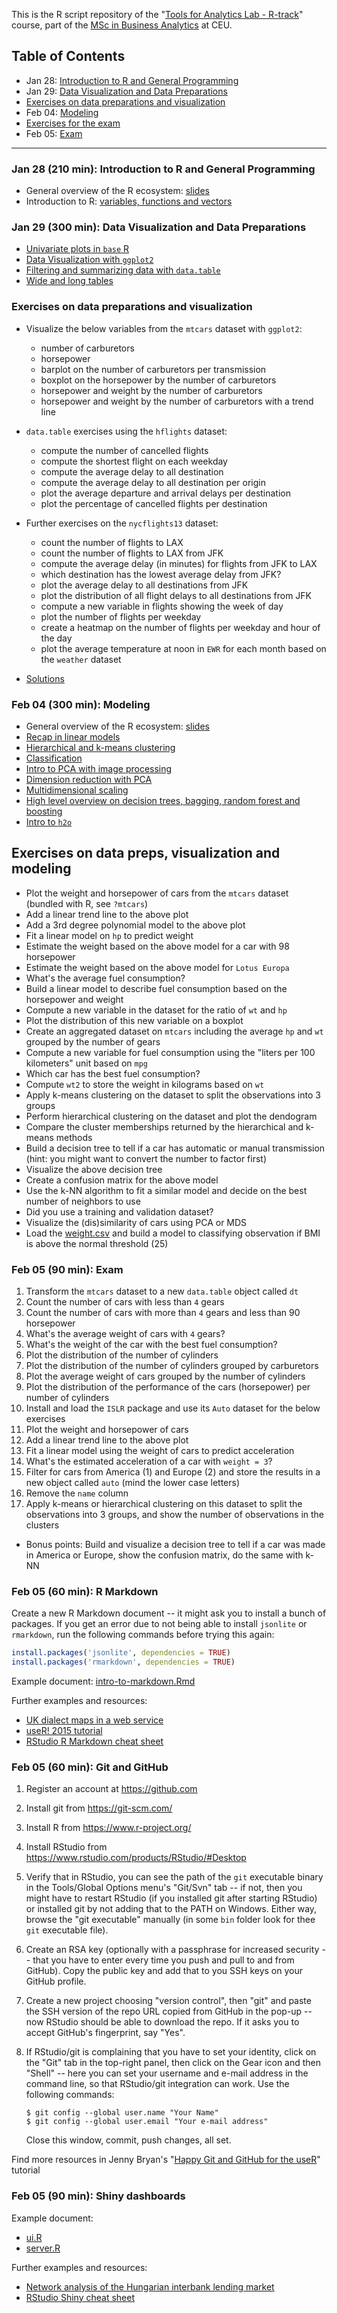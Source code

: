 This is the R script repository of the "[Tools for Analytics Lab - R-track](http://economics.ceu.edu/courses/1-tools-analytics-lab-r-track)" course, part of the [MSc in Business Analytics](http://business.ceu.edu/msc-in-business-analytics) at CEU.

## Table of Contents
* Jan 28: [Introduction to R and General Programming](#jan-28-210-min-introduction-to-r-and-general-programming)
* Jan 29: [Data Visualization and Data Preparations](#jan-29-300-min-data-visualization-and-data-preparations)
* [Exercises on data preparations and visualization](#exercises-on-data-preparations-and-visualization)
* Feb 04: [Modeling](#feb-04-300-min-modeling)
* [Exercises for the exam](#exercises-on-data-preps-visualization-and-modeling)
* Feb 05: [Exam](#feb-05-90-min-exam)

---

### Jan 28 (210 min): Introduction to R and General Programming

* General overview of the R ecosystem: [slides](http://bit.ly/CEU-R-1)
* Introduction to R: [variables, functions and vectors](1.R)

### Jan 29 (300 min): Data Visualization and Data Preparations

* [Univariate plots in `base` R](2.R#L55)
* [Data Visualization with `ggplot2`](2.R#L78)
* [Filtering and summarizing data with `data.table`](2.R#L253)
* [Wide and long tables](2.R#L351)

### Exercises on data preparations and visualization

* Visualize the below variables from the `mtcars` dataset with `ggplot2`:
    * number of carburetors
    * horsepower
    * barplot on the number of carburetors per transmission
    * boxplot on the horsepower by the number of carburetors
    * horsepower and weight by the number of carburetors
    * horsepower and weight by the number of carburetors with a trend line
	
* `data.table` exercises using the  `hflights` dataset:
    * compute the number of cancelled flights
    * compute the shortest flight on each weekday
    * compute the average delay to all destination
    * compute the average delay to all destination per origin
    * plot the average departure and arrival delays per destination
    * plot the percentage of cancelled flights per destination
	
* Further exercises on the `nycflights13` dataset:
	* count the number of flights to LAX
	* count the number of flights to LAX from JFK
	* compute the average delay (in minutes) for flights from JFK to LAX
	* which destination has the lowest average delay from JFK?
	* plot the average delay to all destinations from JFK
	* plot the distribution of all flight delays to all destinations from JFK
	* compute a new variable in flights showing the week of day
	* plot the number of flights per weekday
	* create a heatmap on the number of flights per weekday and hour of the day
	* plot the average temperature at noon in `EWR` for each month based on the `weather` dataset

* [Solutions](3.R#L1)

### Feb 04 (300 min): Modeling

* General overview of the R ecosystem: [slides](http://bit.ly/CEU-R-1)
* [Recap in linear models](3.R#L100)
* [Hierarchical and k-means clustering](3.R#L253)
* [Classification](3.R#L289)
* [Intro to PCA with image processing](http://bit.ly/CEU-R-PCA)
* [Dimension reduction with PCA](3.R#L395)
* [Multidimensional scaling](3.R#L470)
* [High level overview on decision trees, bagging, random forest and boosting](http://bit.ly/CEU-R-boosting)
* [Intro to `h2o`](3.R#L515)

## Exercises on data preps, visualization and modeling

* Plot the weight and horsepower of cars from the `mtcars` dataset (bundled with R, see `?mtcars`)
* Add a linear trend line to the above plot
* Add a 3rd degree polynomial model to the above plot
* Fit a linear model on `hp` to predict weight
* Estimate the weight based on the above model for a car with 98 horsepower
* Estimate the weight based on the above model for `Lotus Europa`
* What's the average fuel consumption?
* Build a linear model to describe fuel consumption based on the horsepower and weight
* Compute a new variable in the dataset for the ratio of `wt` and `hp`
* Plot the distribution of this new variable on a boxplot
* Create an aggregated dataset on `mtcars` including the average `hp` and `wt` grouped by the number of gears
* Compute a new variable for fuel consumption using the "liters per 100 kilometers" unit based on `mpg`
* Which car has the best fuel consumption?
* Compute `wt2` to store the weight in kilograms based on `wt`
* Apply k-means clustering on the dataset to split the observations into 3 groups
* Perform hierarchical clustering on the dataset and plot the dendogram
* Compare the cluster memberships returned by the hierarchical and k-means methods
* Build a decision tree to tell if a car has automatic or manual transmission (hint: you might want to convert the number to factor first)
* Visualize the above decision tree
* Create a confusion matrix for the above model
* Use the k-NN algorithm to fit a similar model and decide on the best number of neighbors to use
* Did you use a training and validation dataset?
* Visualize the (dis)similarity of cars using PCA or MDS
* Load the [weight.csv](http://bit.ly/BudapestBI-R-csv) and build a model to classifying observation if BMI is above the normal threshold (25)

### Feb 05 (90 min): Exam

1. Transform the `mtcars` dataset to a new `data.table` object called `dt`
2. Count the number of cars with less than `4` gears
3. Count the number of cars with more than `4` gears and less than 90 horsepower
4. What's the average weight of cars with `4` gears?
5. What's the weight of the car with the best fuel consumption?
6. Plot the distribution of the number of cylinders
7. Plot the distribution of the number of cylinders grouped by carburetors
8. Plot the average weight of cars grouped by the number of cylinders
9. Plot the distribution of the performance of the cars (horsepower) per number of cylinders
10. Install and load the `ISLR` package and use its `Auto` dataset for the below exercises
11. Plot the weight and horsepower of cars
12. Add a linear trend line to the above plot
13. Fit a linear model using the weight of cars to predict acceleration
14. What's the estimated acceleration of a car with `weight = 3`?
15. Filter for cars from America (1) and Europe (2) and store the results in a new object called `auto` (mind the lower case letters)
16. Remove the `name` column
17. Apply k-means or hierarchical clustering on this dataset to split the observations into 3 groups, and show the number of observations in the clusters

* Bonus points: Build and visualize a decision tree to tell if a car was made in America or Europe, show the confusion matrix, do the same with k-NN

### Feb 05 (60 min): R Markdown

Create a new R Markdown document -- it might ask you to install a bunch of packages. If you get an error due to not being able to install `jsonlite` or `rmarkdown`, run the following commands before trying this again:

```r
install.packages('jsonlite', dependencies = TRUE)
install.packages('rmarkdown', dependencies = TRUE)
```

Example document: [intro-to-markdown.Rmd](4/intro-to-markdown.Rmd)

Further examples and resources:

* [UK dialect maps in a web service](http://blog.rapporter.net/2013/07/uk-dialect-maps.html)
* [useR! 2015 tutorial](https://github.com/daroczig/user2015-markdown-tutorial)
* [RStudio R Markdown cheat sheet](https://www.rstudio.com/wp-content/uploads/2016/03/rmarkdown-cheatsheet-2.0.pdf)

### Feb 05 (60 min): Git and GitHub

1. Register an account at https://github.com
2. Install git from https://git-scm.com/
3. Install R from https://www.r-project.org/
4. Install RStudio from https://www.rstudio.com/products/RStudio/#Desktop
5. Verify that in RStudio, you can see the path of the `git` executable binary in the Tools/Global Options menu's "Git/Svn" tab -- if not, then you might have to restart RStudio (if you installed git after starting RStudio) or installed git by not adding that to the PATH on Windows. Either way, browse the "git executable" manually (in some `bin` folder look for thee `git` executable file).
6. Create an RSA key (optionally with a passphrase for increased security -- that you have to enter every time you push and pull to and from GitHub). Copy the public key and add that to you SSH keys on your GitHub profile.
7. Create a new project choosing "version control", then "git" and paste the SSH version of the repo URL copied from GitHub in the pop-up -- now RStudio should be able to download the repo. If it asks you to accept GitHub's fingerprint, say "Yes".
8. If RStudio/git is complaining that you have to set your identity, click on the "Git" tab in the top-right panel, then click on the Gear icon and then "Shell" -- here you can set your username and e-mail address in the command line, so that RStudio/git integration can work. Use the following commands:

    ```
    $ git config --global user.name "Your Name"
    $ git config --global user.email "Your e-mail address"
    ```
    Close this window, commit, push changes, all set.

Find more resources in Jenny Bryan's "[Happy Git and GitHub for the useR](http://happygitwithr.com/)" tutorial

### Feb 05 (90 min): Shiny dashboards

Example document:

* [ui.R](4/ui.R)
* [server.R](4/server.R)

Further examples and resources:

* [Network analysis of the Hungarian interbank lending market](https://daroczig.shinyapps.io/rinfinance_Berlinger-Daroczi-demo/)
* [RStudio Shiny cheat sheet](http://shiny.rstudio.com/images/shiny-cheatsheet.pdf)
